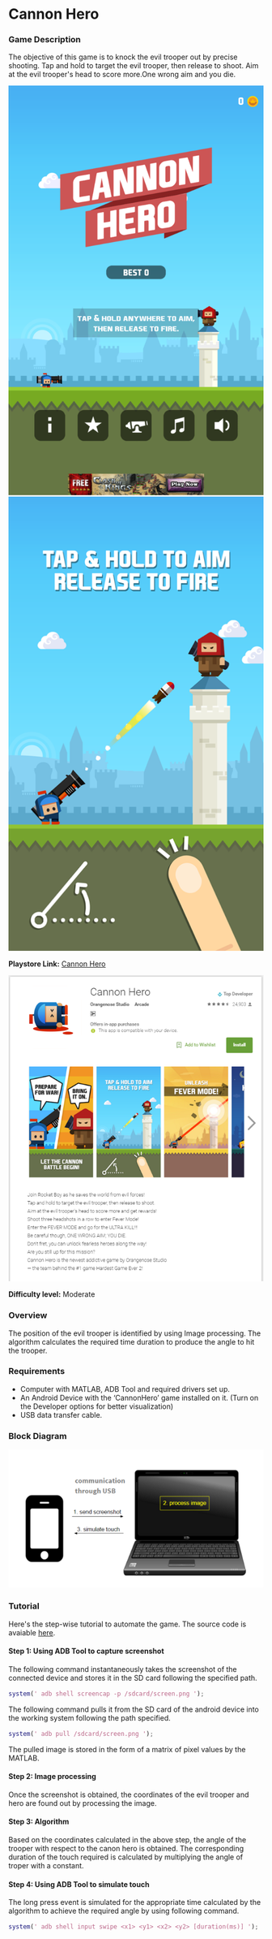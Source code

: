 # Cannon Hero

### Game Description

The objective  of this game is to knock the evil trooper out by precise shooting. Tap and hold to target the evil trooper, then release to shoot. Aim at the evil trooper's head to score more.One wrong aim and you die.

![CannonHero](/Images/CannonHero.png)
![CannonHero-1](/Images/CannonHero-1.png)

**Playstore Link:** [Cannon Hero](https://play.google.com/store/apps/details?id=com.orangenose.cannonhero&hl=en)

![Playstore](/Images/CannonHero_playstore.png) 

**Difficulty level:** Moderate

### Overview

The position of the evil trooper is identified by using Image processing. The algorithm calculates the required time duration to produce the angle to hit the trooper.  

### Requirements

- Computer with MATLAB, ADB Tool and required drivers set up.
- An Android Device with the ‘CannonHero’ game installed on it. (Turn on the Developer options for better visualization)
- USB data transfer cable.

### Block Diagram

![BlockDiagram](/Images/BlockDiagram.png)

### Tutorial

Here's the step-wise tutorial to automate the game. The source code is avaiable [here](https://github.com/GameAutomators/canon-hero).

#### Step 1: Using ADB Tool to capture screenshot

The following command instantaneously takes the screenshot of the connected device and stores it in the SD card following the specified path.
  
  ```MATLAB                   
system(' adb shell screencap -p /sdcard/screen.png ');
```       

The following command pulls it from the SD card of the android device into the working system following the path specified.

```MATLAB
system(' adb pull /sdcard/screen.png ');
  ```
  
The pulled image is stored in the form of a matrix of pixel values by the MATLAB.
                
                
#### Step 2: Image processing

Once the screenshot is obtained, the coordinates of the evil trooper and hero are found out by processing the image.

#### Step 3: Algorithm

Based on the coordinates calculated in the above step, the angle of the trooper with respect to the canon hero is obtained. The corresponding duration of the touch required is calculated by multiplying the angle of troper with a constant. 

#### Step 4: Using ADB Tool to simulate touch

The long press event is simulated for the appropriate time calculated by the algorithm to achieve the required angle by using following command.

```MATLAB
system(' adb shell input swipe <x1> <y1> <x2> <y2> [duration(ms)] ');
```               



